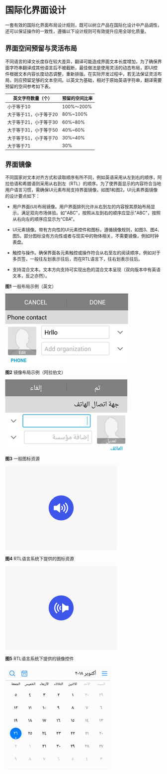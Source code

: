 # 国际化界面设计

一套有效的国际化界面布局设计规则，既可以树立产品在国际化设计中产品调性，还可以保证操作的一致性，遵循以下设计规则可有效提升应用全球化质量。

## 界面空间预留与灵活布局

不同语言的译文长度存在较大差异，翻译可能造成界面文本长度增加，为了确保界面字符串翻译成其他语言后不被截断，最佳做法是使用灵活的动态布局，即UI控件根据文本内容长度动态调整，重新排版。在实际开发过程中，若无法保证灵活布局，则应预留足够的文本空间。以英文为基础，相对于原始英语字符串，翻译需要预留的空间参考如下表。

| 英文字符数量（个） | 预留的空间比率 |
| -------- | -------- |
| 小于等于10 | 100%～200% |
| 大于等于11，小于等于20 | 80%~100% |
| 大于等于21，小于等于30 | 60%~80% |
| 大于等于31，小于等于50 | 40%~60% |
| 大于等于51，小于等于70 | 30%~40% |
| 大于等于71 | 30% |

## 界面镜像

不同国家对文本对齐方式和读取顺序有所不同，例如英语采用从左到右的顺序，阿拉伯语和希腊语则采用从右到左（RTL）的顺序。为了使界面显示的内容符合当地用户语言习惯，需确保UI元素布局支持界面镜像，如图1和图2。UI元素界面镜像的设计要点如下：

- 用户界面(UI)布局镜像。用户界面排列允许从右到左的内容按其原始布局显示，满足双向市场体验。如"ABC"，按照从左到右的顺序应显示"ABC"，按照从右向左的顺序应显示为“CBA”。

- UI元素镜像。带有方向性的UI元素控件和图标，遵循镜像规则，如图3、图4、图5。部分图标没有方向性或者与现实中的物体相关，不需要镜像，例如时钟表盘。

- 触控与操作。确保界面各元素触控或操作符合从右至左的阅读顺序，例如对于多页签，一般往左划表示往后，而在RTL语言下，往右划表示往后。

- 支持混合文本。文本方向支持可实现出色的混合文本呈现（双向版本中有英语文本，反之亦然）。

**图1** 一般布局示例（英文）

![zh-cn_image_0000001784343297](figures/zh-cn_image_0000001784343297.png)

**图2** 镜像布局示例（阿拉伯文）

![zh-cn_image_0000001784263053](figures/zh-cn_image_0000001784263053.png)

**图3** 一般图标资源

![zh-cn_image_0000001737423164](figures/zh-cn_image_0000001737423164.png)

**图4** RTL语言系统下提供的图标资源

![zh-cn_image_0000001737264020](figures/zh-cn_image_0000001737264020.png)

**图5** RTL语言系统下提供的镜像控件

![zh-cn_image_0000001784343305](figures/zh-cn_image_0000001784343305.png)
